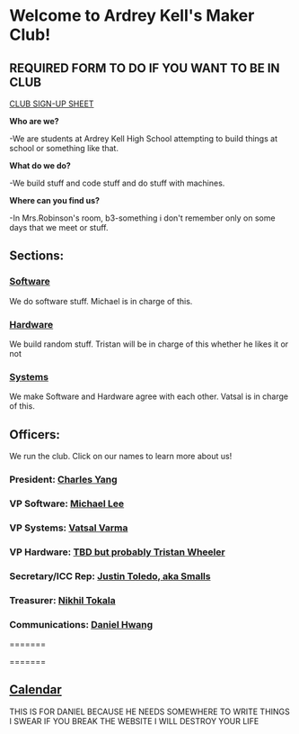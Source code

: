 # Welcome to Ardrey Kell's Maker Club!

## REQUIRED FORM TO DO IF YOU WANT TO BE IN CLUB
[CLUB SIGN-UP SHEET](https://goo.gl/forms/OLAcnNZqATJGFplv2)

**Who are we?**

-We are students at Ardrey Kell High School attempting to build things at school or something like that.

**What do we do?**

-We build stuff and code stuff and do stuff with machines.

**Where can you find us?**

-In Mrs.Robinson's room, b3-something i don't remember only on some days that we meet or stuff.

## Sections:
### [Software](/Software)
We do software stuff. Michael is in charge of this.
### [Hardware](/Hardware)
We build random stuff. Tristan will be in charge of this whether he likes it or not
### [Systems](/Systems)
We make Software and Hardware agree with each other. Vatsal is in charge of this. 

## Officers:
We run the club. Click on our names to learn more about us!
### President: [Charles Yang](/bio/chy.md)
### VP Software: [Michael Lee](/bio/mil.md)
### VP Systems: [Vatsal Varma](/bio/vav.md)
### VP Hardware: [TBD but probably Tristan Wheeler](/bio/placeholder.md)
### Secretary/ICC Rep: [Justin Toledo, aka Smalls](/bio/jut.md)
### Treasurer: [Nikhil Tokala](bio/nit.md)
### Communications: [Daniel Hwang](/bio/dah.md)
=======

=======
## [Calendar](/calendar.md)
[//]: # (make an embeded calendar rather than whatever this is)
THIS IS FOR DANIEL BECAUSE HE NEEDS SOMEWHERE TO WRITE THINGS I SWEAR IF YOU BREAK THE WEBSITE I WILL DESTROY YOUR LIFE
